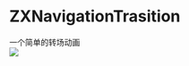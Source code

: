 # ZXNavigationTrasition
一个简单的转场动画  
![](https://github.com/zhangxing4418/ZXNavigationTrasition/raw/master/Image/trasition.gif)
